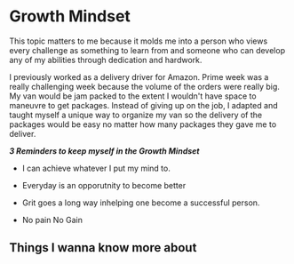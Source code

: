 # Growth Mindset

This topic matters to me because it molds me into a person who views every challenge as something to learn from and someone who can develop any of my abilities through dedication and hardwork.

I previously worked as a delivery driver for Amazon. Prime week was a really challenging week because the volume of the orders were really big. My van would be jam packed to the extent I wouldn't have space to maneuvre to get packages. Instead of giving up on the job, I adapted and taught myself a unique way to organize my van so the delivery of the packages would be easy no matter how many packages they gave me to deliver.

***3 Reminders to keep myself in the Growth Mindset***

- I can achieve whatever I put my mind to.

- Everyday is an opporutnity to become better

- Grit goes a long way inhelping one become a successful person.

- No pain No Gain

## Things I wanna know more about
